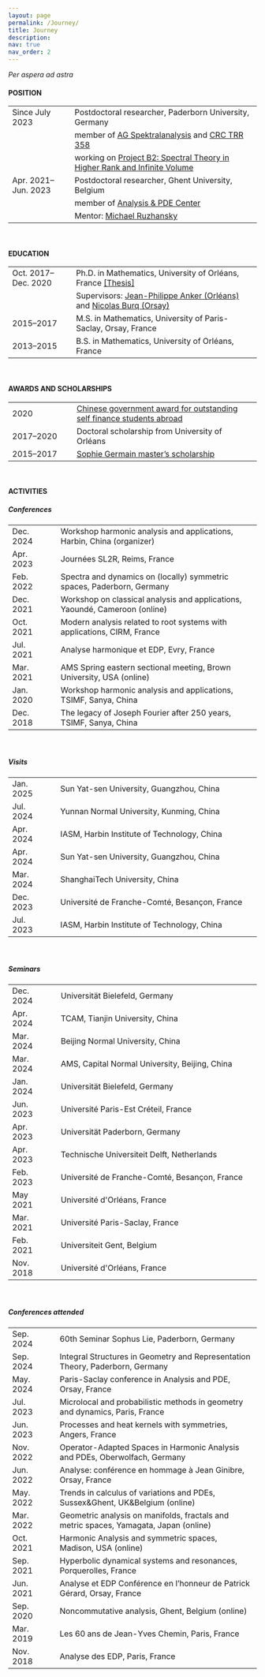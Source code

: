 ```yaml
---
layout: page
permalink: /Journey/
title: Journey
description: 
nav: true
nav_order: 2
---
```


_Per aspera ad astra_ 

#### POSITION

<table style="table-layout:fixed;">
<tr>           
  <td width="300"> Since July 2023 </td>
  <td width="10"> </td>
  <td width="1500">
    Postdoctoral researcher, Paderborn University, Germany</td>
</tr>   

<tr>           
  <td aling= "right" width="150"> </td>
  <td width="10"> </td>
  <td width="1500">
    member of <a href="https://math.uni-paderborn.de/en/ag/research-group-spectral-analysis">AG Spektralanalysis</a>
           and
          <a href="https://trr358.math.uni-bielefeld.de/Pages/aboutUs">CRC TRR 358</a></td>
</tr> 

<tr>           
  <td aling= "right" width="150"> </td>
  <td width="10"> </td>
  <td width="1500">
    working on 
          <a href="https://trr358.math.uni-bielefeld.de/projects/view/B2">Project B2: Spectral Theory in Higher Rank and Infinite Volume</a></td>
</tr> 

<tr>           
  <td width="300"> Apr. 2021–Jun. 2023 </td>
  <td width="10"> </td>
  <td width="1500">
    Postdoctoral researcher, Ghent University, Belgium</td>
</tr>

<tr>           
  <td aling= "right" width="150"> </td>
  <td width="10"> </td>
  <td width="1500">
    member of <a href="https://analysis-pde.org/">Analysis & PDE Center</a></td>
</tr> 
<tr>           
  <td aling= "right" width="150"> </td>
  <td width="10"> </td>
  <td width="1500">
    Mentor: <a href="https://ruzhansky.org">Michael Ruzhansky</a></td>
</tr>  
</table>

<br>

#### EDUCATION

<table style="table-layout:fixed;">
<tr>           
  <td width="300">Oct. 2017–Dec. 2020</td>
  <td width="10"> </td>
  <td width="1500">
    Ph.D. in Mathematics, University of Orléans, France
    <a href='https://tel.archives-ouvertes.fr/tel-03042468v2/document'>[Thesis]</a></td>
</tr>

<tr>           
  <td aling= "right" width="150"> </td>
  <td width="10"> </td>
  <td width="1500">Supervisors:
    <a href='https://www.idpoisson.fr/anker/'>Jean-Philippe Anker (Orléans)</a> and
    <a href='https://www.imo.universite-paris-saclay.fr/~nb/'>Nicolas Burq (Orsay)</a></td>
</tr>

<tr>           
  <td width="300">2015–2017</td>
  <td width="10"> </td>
  <td width="1500">M.S. in Mathematics, University of Paris-Saclay, Orsay, France</td>
</tr>  

<tr>           
  <td width="300">2013–2015</td>
  <td width="10"> </td>
  <td width="1500">B.S. in Mathematics, University of Orléans, France</td>
</tr>
</table>

<br>

#### AWARDS AND SCHOLARSHIPS

<table style="table-layout:fixed;">
<tr>           
  <td width="300">2020</td>
  <td width="10"> </td>
  <td width="1500">
  <a href='https://en.wikipedia.org/wiki/Chinese_government_award_for_outstanding_self_finance_students_abroad'>Chinese government award for outstanding self finance students abroad</a>
  </td>
</tr>

<tr>           
  <td width="300">2017–2020</td>
  <td width="10"> </td>
  <td width="1500">
  Doctoral scholarship from University of Orléans
  </td>
</tr>

<tr>           
  <td width="300">2015–2017</td>
  <td width="10"> </td>
  <td width="1500">
    <a href='https://www.fondation-hadamard.fr/en/our-programs/transversal-programs/graduate-program/'>Sophie Germain master’s scholarship</a>
  </td>
</tr>
</table>

<br>

#### ACTIVITIES

##### Conferences
<table style="table-layout:fixed;">
<tr>           
  <td aling= "right" width="150">Dec. 2024</td>
  <td width="10"> </td>
  <td width="1500"> Workshop harmonic analysis and applications, Harbin, China (organizer)</td>
</tr>
<tr>           
  <td aling= "right" width="150">Apr. 2023</td>
  <td width="10"> </td>
  <td width="1500"> Journées SL2R, Reims, France</td>
</tr>
<tr>           
  <td aling= "right" width="150">Feb. 2022</td>
  <td width="10"> </td>
  <td width="1500">Spectra and dynamics on (locally) symmetric spaces, Paderborn, Germany</td>
</tr>
<tr>           
  <td aling= "right" width="150">Dec. 2021</td>
  <td width="10"> </td>
  <td width="1500">Workshop on classical analysis and applications, Yaoundé, Cameroon (online)</td>
</tr>
<tr>           
  <td aling= "right" width="150">Oct. 2021</td>
  <td width="10"> </td>
  <td width="1500">Modern analysis related to root systems with applications, CIRM, France</td>
</tr>  
<tr>           
  <td aling= "right" width="150">Jul. 2021</td>
  <td width="10"> </td>
  <td width="1500">Analyse harmonique et EDP, Evry, France</td>
</tr>  
<tr>           
  <td aling= "right" width="150">Mar. 2021</td>
  <td width="10"> </td>
  <td width="1500">AMS Spring eastern sectional meeting, Brown University, USA (online)</td>
</tr>  
<tr>           
  <td aling= "right" width="150">Jan. 2020</td>
  <td width="10"> </td>
  <td width="1500">Workshop harmonic analysis and applications, TSIMF, Sanya, China</td>
</tr>
<tr>           
  <td aling= "right" width="150">Dec. 2018</td>
  <td width="10"> </td>
  <td width="1500">The legacy of Joseph Fourier after 250 years, TSIMF, Sanya, China</td>
</tr>    
</table>

<div style="height: 20px;"></div>

##### Visits
<table style="table-layout:fixed;">
<tr>           
  <td aling= "right" width="150">Jan. 2025</td>
  <td width="10"> </td>
  <td width="1500"> Sun Yat-sen University, Guangzhou, China</td>
</tr>
<tr>           
  <td aling= "right" width="150">Jul. 2024</td>
  <td width="10"> </td>
  <td width="1500"> Yunnan Normal University, Kunming, China</td>
</tr> 
<tr>           
  <td aling= "right" width="150">Apr. 2024</td>
  <td width="10"> </td>
  <td width="1500"> IASM, Harbin Institute of Technology, China</td>
</tr>
<tr>           
  <td aling= "right" width="150">Apr. 2024</td>
  <td width="10"> </td>
  <td width="1500"> Sun Yat-sen University, Guangzhou, China</td>
</tr> 
<tr>           
  <td aling= "right" width="150">Mar. 2024</td>
  <td width="10"> </td>
  <td width="1500"> ShanghaiTech University, China</td>
</tr>
<tr>           
  <td aling= "right" width="150">Dec. 2023</td>
  <td width="10"> </td>
  <td width="1500"> Université de Franche-Comté, Besançon, France</td>
</tr>
<tr>           
  <td aling= "right" width="150">Jul. 2023</td>
  <td width="10"> </td>
  <td width="1500"> IASM, Harbin Institute of Technology, China</td>
</tr>
</table>

<div style="height: 20px;"></div>

##### Seminars
<table style="table-layout:fixed;">
<tr>           
  <td aling= "right" width="150">Dec. 2024</td>
  <td width="10"> </td>
  <td width="1500"> Universität Bielefeld, Germany</td>
</tr>
<tr>           
  <td aling= "right" width="150">Apr. 2024</td>
  <td width="10"> </td>
  <td width="1500"> TCAM, Tianjin University, China</td>
</tr>
<tr>           
  <td aling= "right" width="150">Mar. 2024</td>
  <td width="10"> </td>
  <td width="1500"> Beijing Normal University, China</td>
</tr>
<tr>           
  <td aling= "right" width="150">Mar. 2024</td>
  <td width="10"> </td>
  <td width="1500"> AMS, Capital Normal University, Beijing, China</td>
</tr>
<tr>           
  <td aling= "right" width="150">Jan. 2024</td>
  <td width="10"> </td>
  <td width="1500"> Universität Bielefeld, Germany</td>
</tr>
<tr>           
  <td aling= "right" width="150">Jun. 2023</td>
  <td width="10"> </td>
  <td width="1500"> Université Paris-Est Créteil, France</td>
</tr>
<tr>           
  <td aling= "right" width="150">Apr. 2023</td>
  <td width="10"> </td>
  <td width="1500"> Universität Paderborn, Germany</td>
</tr>
<tr>           
  <td aling= "right" width="150">Apr. 2023</td>
  <td width="10"> </td>
  <td width="1500"> Technische Universiteit Delft, Netherlands</td>
</tr>
<tr>           
  <td aling= "right" width="150">Feb. 2023</td>
  <td width="10"> </td>
  <td width="1500"> Université de Franche-Comté, Besançon, France</td>
</tr>
<tr>           
  <td aling= "right" width="150">May 2021</td>
  <td width="10"> </td>
  <td width="1500"> Université d'Orléans, France</td>
</tr>
<tr>           
  <td aling= "right" width="150">Mar. 2021</td>
  <td width="10"> </td>
  <td width="1500"> Université Paris-Saclay, France</td>
</tr>
<tr>           
  <td aling= "right" width="150">Feb. 2021</td>
  <td width="10"> </td>
  <td width="1500"> Universiteit Gent, Belgium</td>
</tr>
<tr>           
  <td aling= "right" width="150">Nov. 2018</td>
  <td width="10"> </td>
  <td width="1500"> Université d'Orléans, France</td>
</tr>  
</table>

<div style="height: 20px;"></div>

##### Conferences attended

<table style="table-layout:fixed;">
<tr>           
  <td aling= "right" width="150">Sep. 2024</td>
  <td width="10"> </td>
  <td width="1500"> 60th Seminar Sophus Lie, Paderborn, Germany</td>
</tr>
<tr>           
  <td aling= "right" width="150">Sep. 2024</td>
  <td width="10"> </td>
  <td width="1500"> Integral Structures in Geometry and Representation Theory, Paderborn, Germany</td>
</tr>
<tr>           
  <td aling= "right" width="150">May. 2024</td>
  <td width="10"> </td>
  <td width="1500"> Paris-Saclay conference in Analysis and PDE, Orsay, France</td>
</tr>
<tr>           
  <td aling= "right" width="150">Jul. 2023</td>
  <td width="10"> </td>
  <td width="1500"> Microlocal and probabilistic methods in geometry and dynamics, Paris, France</td>
</tr>
<tr>           
  <td aling= "right" width="150">Jun. 2023</td>
  <td width="10"> </td>
  <td width="1500"> Processes and heat kernels with symmetries, Angers, France</td>
</tr>
<tr>           
  <td aling= "right" width="150">Nov. 2022</td>
  <td width="10"> </td>
  <td width="1500">	Operator-Adapted Spaces in Harmonic Analysis and PDEs, Oberwolfach, Germany</td>
</tr>
<tr>           
  <td aling= "right" width="150">Jun. 2022</td>
  <td width="10"> </td>
  <td width="1500">	Analyse: conférence en hommage à Jean Ginibre, Orsay, France</td>
</tr>
<tr>           
  <td aling= "right" width="150">May. 2022</td>
  <td width="10"> </td>
  <td width="1500">Trends in calculus of variations and PDEs, Sussex&Ghent, UK&Belgium (online)</td>
</tr>
<tr>           
  <td aling= "right" width="150">Mar. 2022</td>
  <td width="10"> </td>
  <td width="1500">Geometric analysis on manifolds, fractals and metric spaces, Yamagata, Japan (online)</td>
</tr>
<tr>           
  <td aling= "right" width="150">Oct. 2021</td>
  <td width="10"> </td>
  <td width="1500">Harmonic Analysis and symmetric spaces, Madison, USA (online)</td>
</tr>
<tr>           
  <td aling= "right" width="150">Sep. 2021</td>
  <td width="10"> </td>
  <td width="1500">Hyperbolic dynamical systems and resonances, Porquerolles, France</td>
</tr>
<tr>           
  <td aling= "right" width="150">Jun. 2021</td>
  <td width="10"> </td>
  <td width="1500">Analyse et EDP Conférence en l’honneur de Patrick Gérard, Orsay, France</td>
</tr>
<tr>           
  <td aling= "right" width="150">Sep. 2020</td>
  <td width="10"> </td>
  <td width="1500">Noncommutative analysis, Ghent, Belgium (online)</td>
</tr>  
<tr>           
  <td aling= "right" width="150">Mar. 2019</td>
  <td width="10"> </td>
  <td width="1500">Les 60 ans de Jean-Yves Chemin, Paris, France</td>
</tr>
<tr>           
  <td aling= "right" width="150">Nov. 2018</td>
  <td width="10"> </td>
  <td width="1500">Analyse des EDP, Paris, France</td>
</tr>
</table>
